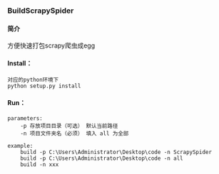 ### BuildScrapySpider

#### 简介

方便快速打包scrapy爬虫成egg



#### Install：

```
对应的python环境下
python setup.py install
```



#### Run：

```
parameters:
    -p 存放项目目录（可选） 默认当前路径
    -n 项目文件夹名（必须） 填入 all 为全部
    
example:
    build -p C:\Users\Administrator\Desktop\code -n ScrapySpider
    build -p C:\Users\Administrator\Desktop\code -n all
    build -n xxx
```

